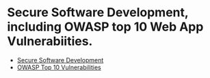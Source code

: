 # Secure Software Development, including OWASP top 10 Web App Vulnerabiities.

+ [Secure Software Development](https://github.com/sedronik/webapp_security/secure_development.md)
+ [OWASP Top 10 Vulnerabilities](https://github.com/sedronik/webapp_security/web_application_security.md)
